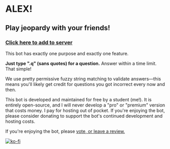 # ALEX!
## Play jeopardy with your friends!
### [Click here to add to server](https://discord.com/oauth2/authorize?client_id=526970299108032514&scope=bot)

This bot has exactly one purpose and exactly one feature.

**Just type ".q" (sans quotes) for a question.** Answer within a time limit. That simple!

We use pretty permissive fuzzy string matching to validate answers—this means you'll likely get credit for questions you got incorrect every now and then.

This bot is developed and maintained for free by a student (me!). It is entirely open-source, and I will never develop a "pro" or "premium" version that costs money. I pay for hosting out of pocket. If you're enjoying the bot, please consider donating to support the bot's continued development and hosting costs. 

If you're enjoying the bot, please [vote, or leave a review.](https://top.gg/bot/526970299108032514)

[![ko-fi](https://ko-fi.com/img/githubbutton_sm.svg)](https://ko-fi.com/T6T6DW473)